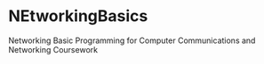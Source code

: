 # NEtworkingBasics
Networking Basic Programming for Computer Communications and Networking Coursework

